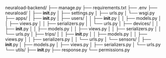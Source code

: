 neuraload-backend/
├── manage.py
├── requirements.txt
├── .env
├── neuraload/
│   ├── __init__.py
│   ├── settings.py
│   ├── urls.py
│   └── wsgi.py
├── apps/
│   ├── __init__.py
│   ├── users/
│   │   ├── __init__.py
│   │   ├── models.py
│   │   ├── views.py
│   │   ├── serializers.py
│   │   └── urls.py
│   ├── devices/
│   │   ├── __init__.py
│   │   ├── models.py
│   │   ├── views.py
│   │   ├── serializers.py
│   │   └── urls.py
│   ├── trips/
│   │   ├── __init__.py
│   │   ├── models.py
│   │   ├── views.py
│   │   ├── serializers.py
│   │   └── urls.py
│   └── sensors/
│       ├── __init__.py
│       ├── models.py
│       ├── views.py
│       ├── serializers.py
│       └── urls.py
└── utils/
    ├── __init__.py
    ├── response.py
    └── permissions.py
